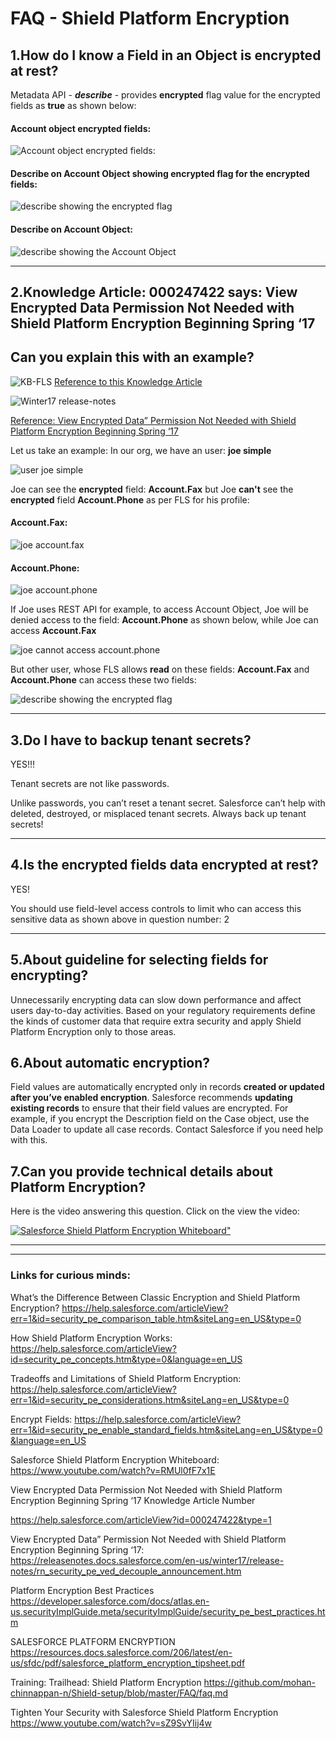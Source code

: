 # FAQ - Shield Platform Encryption


 1.How do I know a Field in an Object is encrypted at rest?
 --------------------------------------------------------

Metadata API - ***describe*** - provides **encrypted** flag value for the encrypted fields as **true** as shown below:

#### Account object encrypted fields:

![Account object encrypted fields:](img/account-encrypted-fields.png)

#### Describe on Account Object showing **encrypted flag** for the  encrypted fields:

![describe showing the encrypted flag](img/describe-showing-encrypted-flag.png)


#### Describe on Account Object:

![describe showing the Account Object](img/account-describe-metadata.png)


<hr/>

2.Knowledge Article: 000247422 says: View Encrypted Data Permission Not Needed with Shield Platform Encryption Beginning Spring ‘17
---------------------------------------------------------------------------------------------------------------------------------
Can you explain this with an example?
-------------------------------------

![KB-FLS](img/KB-FLS.png)
[Reference to this Knowledge Article](https://help.salesforce.com/articleView?id=000247422&type=1)


![Winter17 release-notes](img/win17-rel-notes-viewEncryptedData-perm-NN.png)


[Reference: View Encrypted Data” Permission Not Needed with Shield Platform Encryption Beginning Spring ‘17](https://releasenotes.docs.salesforce.com/en-us/winter17/release-notes/rn_security_pe_ved_decouple_announcement.htm)



Let us take an example: In our org, we have an user: **joe simple**

![user joe simple](img/user-joe-simple.png)


Joe can see the **encrypted** field: **Account.Fax** but Joe **can't** see the **encrypted** field **Account.Phone** as per FLS for his profile:

#### Account.Fax:
![joe account.fax](img/user-joesimple-can-seee-account_fax.png)


#### Account.Phone:
![joe account.phone](img/user-joesimple-cannot-see-account_phone.png)



If Joe uses REST API for example, to access Account Object, Joe will be denied access to the field: **Account.Phone** as shown below, while Joe can access **Account.Fax**

![joe cannot access account.phone](img/rest-api-user-cannot-access_account_phone.png)

But other user, whose FLS allows **read** on these fields: **Account.Fax** and **Account.Phone** can access these two fields:


![describe showing the encrypted flag](img/describe-showing-encrypted-flag.png)


<hr/>



3.Do I have to backup tenant secrets?
--------------------------------------------------------

YES!!!

Tenant secrets are not like passwords.

Unlike passwords, you can’t reset a tenant secret. Salesforce can’t help with deleted, destroyed, or misplaced tenant secrets. Always back up tenant secrets!

<hr/>

4.Is the encrypted fields data encrypted at rest?
--------------------------------------------------------

YES!

You should use field-level access controls to limit who can access this sensitive data as shown above in question number: 2

<hr/>

5.About guideline for selecting fields for encrypting?
--------------------------------------------------------

Unnecessarily encrypting data can slow down performance and affect users day-to-day activities.  Based on your regulatory requirements define the kinds of customer data that require extra security and apply Shield Platform Encryption only to those areas.


6.About automatic encryption?
---------------------------------

Field values are automatically encrypted only in records **created or updated after you’ve enabled encryption**. Salesforce recommends **updating existing records** to ensure that their field values are encrypted. For example, if you encrypt the Description field on the Case object, use the Data Loader to update all case records. Contact Salesforce if you need help with this.


7.Can you provide technical details about Platform Encryption?
----------------------------------------------------------------

 Here is the video answering this question. Click on the view the video:

[![Salesforce Shield Platform Encryption Whiteboard"](https://img.youtube.com/vi/RMUl0fF7x1E/0.jpg)](https://www.yout‌​ube.com/watch?v=RMUl0fF7x1E "Salesforce Shield Platform Encryption Whiteboard")


<hr/>
<hr/>

### Links for curious minds:


What’s the Difference Between Classic Encryption and Shield Platform Encryption?
https://help.salesforce.com/articleView?err=1&id=security_pe_comparison_table.htm&siteLang=en_US&type=0

How Shield Platform Encryption Works:
https://help.salesforce.com/articleView?id=security_pe_concepts.htm&type=0&language=en_US

Tradeoffs and Limitations of Shield Platform Encryption:
https://help.salesforce.com/articleView?err=1&id=security_pe_considerations.htm&siteLang=en_US&type=0

Encrypt Fields:
https://help.salesforce.com/articleView?err=1&id=security_pe_enable_standard_fields.htm&siteLang=en_US&type=0&language=en_US


Salesforce Shield Platform Encryption Whiteboard:
https://www.youtube.com/watch?v=RMUl0fF7x1E


View Encrypted Data Permission Not Needed with Shield Platform Encryption Beginning Spring ‘17
Knowledge Article Number

https://help.salesforce.com/articleView?id=000247422&type=1


View Encrypted Data” Permission Not Needed with Shield Platform Encryption Beginning Spring ‘17:
https://releasenotes.docs.salesforce.com/en-us/winter17/release-notes/rn_security_pe_ved_decouple_announcement.htm


Platform Encryption Best Practices
https://developer.salesforce.com/docs/atlas.en-us.securityImplGuide.meta/securityImplGuide/security_pe_best_practices.htm

SALESFORCE PLATFORM ENCRYPTION
https://resources.docs.salesforce.com/206/latest/en-us/sfdc/pdf/salesforce_platform_encryption_tipsheet.pdf

Training: Trailhead: Shield Platform Encryption
https://github.com/mohan-chinnappan-n/Shield-setup/blob/master/FAQ/faq.md


Tighten Your Security with Salesforce Shield Platform Encryption
https://www.youtube.com/watch?v=sZ9SvYIij4w
